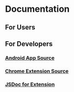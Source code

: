 # Documentation

## For Users

## For Developers

### [Android App Source](https://github.com/Pushy-Clipboard/pushy-android)

### [Chrome Extension Source](https://github.com/Pushy-Clipboard/pushy-chrome-extension)

### [JSDoc for Extension](jsdoc/index.html)

